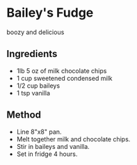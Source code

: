 # Bailey's Fudge

boozy and delicious 

## Ingredients

- 1lb 5 oz of milk chocolate chips 
- 1 cup sweetened condensed milk
- 1/2 cup baileys
- 1 tsp vanilla

## Method

- Line 8"x8" pan.
- Melt together milk and chocolate chips.
- Stir in baileys and vanilla.
- Set in fridge 4 hours.

